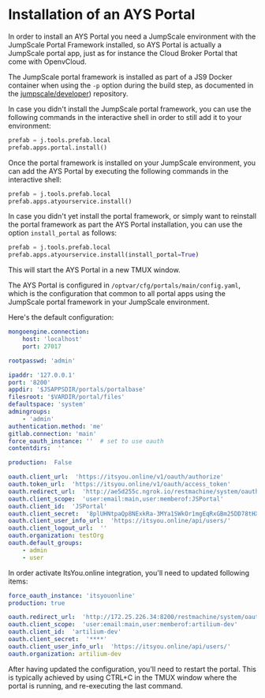 # Installation of an AYS Portal

In order to install an AYS Portal you need a JumpScale environment with the JumpScale Portal Framework installed, so AYS Portal is actually a JumpScale portal app, just as for instance the Cloud Broker Portal that come with OpenvCloud.

The JumpScale portal framework is installed as part of a JS9 Docker container when using the `-p` option during the build step, as documented in the [jumpscale/developer](https://github.com/Jumpscale/developer/blob/master/README.md)) repository.

In case you didn't install the JumpScale portal framework, you can use the following commands in the interactive shell in order to still add it to your environment:
```python
prefab = j.tools.prefab.local
prefab.apps.portal.install()
```

Once the portal framework is installed on your JumpScale environment, you can add the AYS Portal by executing the following commands in the interactive shell:
```python
prefab = j.tools.prefab.local
prefab.apps.atyourservice.install()
```

In case you didn't yet install the portal framework, or simply want to reinstall the portal framework as part the AYS Portal installation, you can use the option `install_portal` as follows:
```python
prefab = j.tools.prefab.local
prefab.apps.atyourservice.install(install_portal=True)
```

This will start the AYS Portal in a new TMUX window.

The AYS Portal is configured in `/optvar/cfg/portals/main/config.yaml`, which is the configuration that common to all portal apps using the JumpScale portal framework in your JumpScale environment.

Here's the default configuration:
```yaml
mongoengine.connection:
    host: 'localhost'
    port: 27017

rootpasswd: 'admin'

ipaddr: '127.0.0.1'
port: '8200'
appdir: '$JSAPPSDIR/portals/portalbase'
filesroot: '$VARDIR/portal/files'
defaultspace: 'system'
admingroups:
    - 'admin'
authentication.method: 'me'
gitlab.connection: 'main'
force_oauth_instance: ''  # set to use oauth
contentdirs:  ''

production:  False

oauth.client_url:  'https://itsyou.online/v1/oauth/authorize'
oauth.token_url:  'https://itsyou.online/v1/oauth/access_token'
oauth.redirect_url:  'http://ae5d255c.ngrok.io/restmachine/system/oauth/authorize'
oauth.client_scope:  'user:email:main,user:memberof:JSPortal'
oauth.client_id:  'JSPortal'
oauth.client_secret:  '8plUHNtpaQp8NExkRa-3MYa1SWkOr1mgEqRxGBm25DD78tHXiIlS'
oauth.client_user_info_url:  'https://itsyou.online/api/users/'
oauth.client_logout_url:  ''
oauth.organization: testOrg
oauth.default_groups:
    - admin
    - user
```

In order activate ItsYou.online integration, you'll need to updated following items:
```yaml
force_oauth_instance: 'itsyouonline'
production: true

oauth.redirect_url:  'http://172.25.226.34:8200/restmachine/system/oauth/authorize'
oauth.client_scope:  'user:email:main,user:memberof:artilium-dev'
oauth.client_id:  'artilium-dev'
oauth.client_secret:  '****'
oauth.client_user_info_url:  'https://itsyou.online/api/users/'
oauth.organization: artilium-dev
```

After having updated the configuration, you'll need to restart the portal. This is typically achieved by using CTRL+C in the TMUX window where the portal is running, and re-executing the last command.
